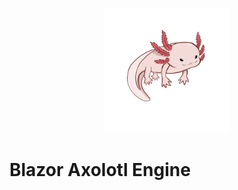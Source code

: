 <p align="center">
    <img src="assets/axolotl.png" width="200" height="200" alt="Blazor Axolotl Engine's mascot"/>
    <h1>Blazor Axolotl Engine</h1>
</p>
